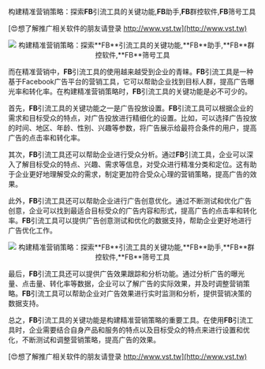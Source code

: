 构建精准营销策略：探索**FB**引流工具的关键功能,**FB**助手,**FB**群控软件,**FB**筛号工具

[😍想了解推广相关软件的朋友请登录 http://www.vst.tw](http://www.vst.tw)

 <center><img src="https://vst.tw/MP4/tuiguang/png/5.png" alt="构建精准营销策略：探索**FB**引流工具的关键功能,**FB**助手,**FB**群控软件,**FB**筛号工具"></center>

而在精准营销中，**FB**引流工具的使用越来越受到企业的青睐。**FB**引流工具是一种基于Facebook广告平台的营销工具，它可以帮助企业找到目标人群，提高广告曝光率和转化率。在构建精准营销策略时，**FB**引流工具的关键功能是必不可少的。

首先，**FB**引流工具的关键功能之一是广告投放设置。**FB**引流工具可以根据企业的需求和目标受众的特点，对广告投放进行精细化的设置。比如，可以选择广告投放的时间、地区、年龄、性别、兴趣等参数，将广告展示给最符合条件的用户，提高广告的点击率和转化率。

其次，**FB**引流工具还可以帮助企业进行受众分析。通过**FB**引流工具，企业可以深入了解目标受众的特点、兴趣、需求等信息，对受众进行精准分类和定位。这有助于企业更好地理解受众的需求，制定更加符合受众心理的营销策略，提高广告的效果。

此外，**FB**引流工具还可以帮助企业进行广告创意优化。通过不断测试和优化广告创意，企业可以找到最适合目标受众的广告内容和形式，提高广告的点击率和转化率。**FB**引流工具可以提供广告创意测试和优化的数据支持，帮助企业更好地进行广告优化工作。

 <center><img src="https://vst.tw/MP4/tuiguang/png/7.png" alt="构建精准营销策略：探索**FB**引流工具的关键功能,**FB**助手,**FB**群控软件,**FB**筛号工具"></center>

最后，**FB**引流工具还可以提供广告效果跟踪和分析功能。通过分析广告的曝光量、点击量、转化率等数据，企业可以了解广告的实际效果，并及时调整营销策略。**FB**引流工具可以帮助企业对广告效果进行实时监测和分析，提供营销决策的数据支持。

总之，**FB**引流工具的关键功能是构建精准营销策略的重要工具。在使用**FB**引流工具时，企业需要结合自身产品和服务的特点以及目标受众的特点来进行设置和优化，不断测试和调整营销策略，提高广告的效果。

[😍想了解推广相关软件的朋友请登录 http://www.vst.tw](http://www.vst.tw)



